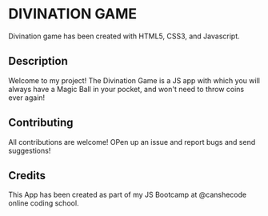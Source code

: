 # DIVINATION GAME
Divination game has been created with HTML5, CSS3, and Javascript.
## Description
Welcome to my project! The Divination Game is a JS app with which you will always have a Magic Ball in your pocket, and won't need to throw coins ever again! 
## Contributing
All contributions are welcome!
OPen up an issue and report bugs and send suggestions!
## Credits
This App has been created as part of my JS Bootcamp at @canshecode online coding school.